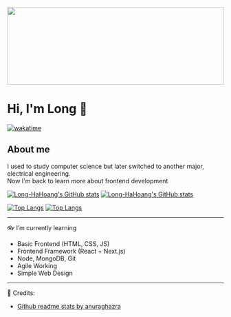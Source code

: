<img width=100% height="180" src="https://images.unsplash.com/photo-1542831371-29b0f74f9713?ixlib=rb-4.0.3&ixid=MnwxMjA3fDB8MHxwaG90by1wYWdlfHx8fGVufDB8fHx8&auto=format&fit=crop&w=2070&q=80">


# Hi, I'm Long :wave:

[![wakatime](https://wakatime.com/badge/user/ac393439-234c-4ba8-8b33-3c216130ba53.svg)](https://wakatime.com/@ac393439-234c-4ba8-8b33-3c216130ba53)

## About me
I used to study computer science but later switched to another major, electrical engineering.  
Now I'm back to learn more about frontend development


[![Long-HaHoang's GitHub stats](https://github-readme-stats-longhahoang-projects.vercel.app/api?username=Long-HaHoang&show_icons=true&theme=city_lights)](https://github.com/anuraghazra/github-readme-stats#gh-dark-mode-only)
[![Long-HaHoang's GitHub stats](https://github-readme-stats-longhahoang-projects.vercel.app/api?username=Long-HaHoang&show_icons=true&theme=default)](https://github.com/anuraghazra/github-readme-stats#gh-light-mode-only)


[![Top Langs](https://github-readme-stats-longhahoang-projects.vercel.app/api/top-langs/?username=Long-HaHoang&layout=compact&theme=city_lights#gh-dark-mode-only)](https://github.com/anuraghazra/github-readme-stats#gh-dark-mode-only)
[![Top Langs](https://github-readme-stats-longhahoang-projects.vercel.app/api/top-langs/?username=Long-HaHoang&layout=compact&theme=default#gh-light-mode-only)](https://github.com/anuraghazra/github-readme-stats#gh-light-mode-only)

---
👓 I’m currently learning 
- Basic Frontend (HTML, CSS, JS)
- Frontend Framework (React + Next.js)
- Node, MongoDB, Git
- Agile Working
- Simple Web Design

---
💁 Credits:
- [Github readme stats by anuraghazra](https://github.com/anuraghazra/github-readme-stats)

<!---
Long-HaHoang/Long-HaHoang is a ✨ special ✨ repository because its `README.md` (this file) appears on your GitHub profile.
You can click the Preview link to take a look at your changes.
--->
